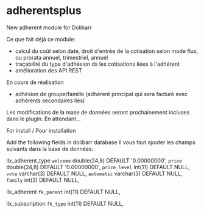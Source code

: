 # adherentsplus
New adherent module for Dolibarr

Ce que fait déjà ce module:
- calcul du coût selon date, droit d'entrée de la cotisation selon mode flux, ou prorata annuel, trimestriel, annuel
- traçabilité du type d'adhésion ds les cotisations liées à l'adhérent
- amélioration des API REST

En cours de réalisation
- adhésion de groupe/famille (adhérent principal qui sera facturé avec adhérents secondaires liés)


Les modifications de la mase de données seront prochainement incluses dans le plugin. En attendant...

For install / Pour installation

Add the following fields in dolibarr database
Il vous faut ajouter les champs suivants dans la base de données:

llx_adherent_type
  `welcome` double(24,8) DEFAULT '0.00000000',
  `price` double(24,8) DEFAULT '0.00000000',
  `price_level` int(11) DEFAULT NULL,
  `vote` varchar(3) DEFAULT NULL,
  `automatic` varchar(3) DEFAULT NULL,
  `family` int(3) DEFAULT NULL,
  
llx_adherent
  `fk_parent` int(11) DEFAULT NULL,

llx_subscription
  `fk_type` int(11) DEFAULT NULL,
